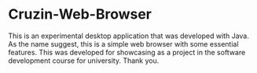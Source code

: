 # Cruzin-Web-Browser

This is an experimental desktop application that was developed with Java. As the name suggest, this is a simple web browser with some essential features. 
This was developed for showcasing as a project in the software development course for university. 
Thank you.
